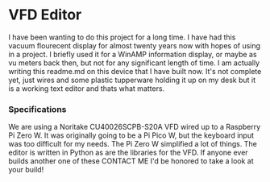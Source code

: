 # VFD Editor
I have been wanting to do this project for a long time. I have had this vacuum flourecent display for almost twenty years now with hopes of using in a project. I briefly used it for a WinAMP information display, or maybe as vu meters back then, but not for any significant length of time. I am actually writing this readme.md on this device that I have built now. It's not complete yet, just wires and some plastic tupperware holding it up on my desk but it is a working text editor and thats what matters. 

### Specifications
We are using a Noritake CU40026SCPB-S20A VFD wired up to a Raspberry Pi Zero W. It was originally going to be a Pi Pico W, but the keyboard input was too difficult for my needs. The Pi Zero W simplified a lot of things. The editor is written in Python as are the libraries for the VFD. If anyone ever builds another one of these CONTACT ME I'd be honored to take a look at your build!
